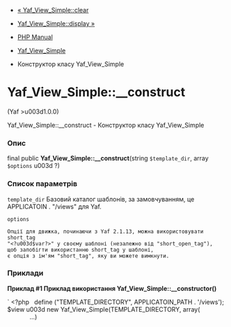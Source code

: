 - [« Yaf_View_Simple::clear](yaf-view-simple.clear.md)
- [Yaf_View_Simple::display »](yaf-view-simple.display.md)

- [PHP Manual](index.md)
- [Yaf_View_Simple](class.yaf-view-simple.md)
- Конструктор класу Yaf_View_Simple

# Yaf_View_Simple::\_\_construct

(Yaf \>u003d1.0.0)

Yaf_View_Simple::\_\_construct - Конструктор класу Yaf_View_Simple

### Опис

final public **Yaf_View_Simple::\_\_construct**(string `$template_dir`,
array `$options` u003d ?)

### Список параметрів

`template_dir`
Базовий каталог шаблонів, за замовчуванням, це APPLICATOIN . "/views" для
Yaf.

`options`
``` parameterscode
Опції для движка, починаючи з Yaf 2.1.13, можна використовувати short_tag
"<?u003d$var?>" у своєму шаблоні (незалежно від "short_open_tag"),
щоб запобігти використанню short_tag у шаблоні,
є опція з ім'ям "short_tag", яку ви можете вимкнути.
````

### Приклади

**Приклад #1 Приклад використання
**Yaf_View_Simple::\_\_constructor()****

` <?php   define ("TEMPLATE_DIRECTORY", APPLICATOIN_PATH . '/views'); $view u003d new Yaf_View_Simple(TEMPLATE_DIRECTORY, array(                            ...)
